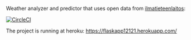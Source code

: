 Weather analyzer and predictor that uses open data from [ilmatieteenlaitos](https://www.ilmatieteenlaitos.fi/havaintojen-lataus):

[![CircleCI](https://circleci.com/gh/hartzka/flask-app.svg?style=shield)](https://app.circleci.com/pipelines/github/hartzka/flask-app)

The project is running at heroku: https://flaskapp12121.herokuapp.com/

